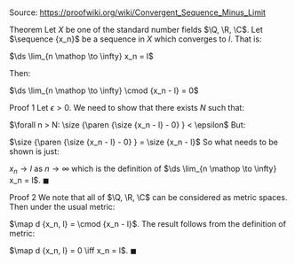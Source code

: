 # 

Source: https://proofwiki.org/wiki/Convergent_Sequence_Minus_Limit

Theorem
Let $X$ be one of the standard number fields $\Q, \R, \C$.
Let $\sequence {x_n}$ be a sequence in $X$ which converges to $l$.
That is:

$\ds \lim_{n \mathop \to \infty} x_n = l$

Then:

$\ds \lim_{n \mathop \to \infty} \cmod {x_n - l} = 0$


Proof 1
Let $\epsilon > 0$.
We need to show that there exists $N$ such that:

$\forall n > N: \size {\paren {\size {x_n - l} - 0} } < \epsilon$
But:

$\size {\paren {\size {x_n - l} - 0} } = \size {x_n - l}$
So what needs to be shown is just:

$x_n \to l$ as $n \to \infty$
which is the definition of $\ds \lim_{n \mathop \to \infty} x_n = l$.
$\blacksquare$


Proof 2
We note that all of $\Q, \R, \C$ can be considered as metric spaces.
Then under the usual metric:

$\map d {x_n, l} = \cmod {x_n - l}$.
The result follows from the definition of metric:

$\map d {x_n, l} = 0 \iff x_n = l$.
$\blacksquare$





